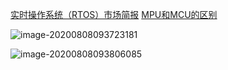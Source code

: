 [实时操作系统（RTOS）市场简报](https://zhuanlan.zhihu.com/p/115323196)
[MPU和MCU的区别](https://zhuanlan.zhihu.com/p/106860696)



![image-20200808093723181](D:\Saber_Workshop\Personal\Doc\Markdown_Note\嵌入式相关笔记\RTOS_Note.assets\image-20200808093723181.png)



![image-20200808093806085](D:\Saber_Workshop\Personal\Doc\Markdown_Note\嵌入式相关笔记\RTOS_Note.assets\image-20200808093806085.png)